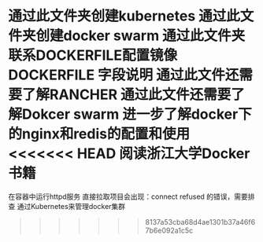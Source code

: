 通过此文件夹创建kubernetes
通过此文件夹创建docker swarm
通过此文件夹联系DOCKERFILE配置镜像
DOCKERFILE 字段说明
通过此文件还需要了解RANCHER
通过此文件还需要了解Dokcer swarm
进一步了解docker下的nginx和redis的配置和使用
<<<<<<< HEAD
阅读浙江大学Docker书籍
=======
在容器中运行httpd服务
直接拉取项目会出现：connect refused 的错误，需要排查
通过Kubernetes来管理docker集群
>>>>>>> 8137a53cba68d4ae1301b37a46f67b6e092a1c5c
